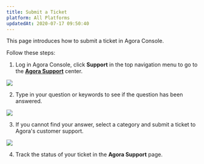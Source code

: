 ```yaml
---
title: Submit a Ticket
platform: All Platforms
updatedAt: 2020-07-17 09:50:40
---
```

This page introduces how to submit a ticket in Agora Console.

Follow these steps:

1. Log in Agora Console, click **Support** in the top navigation menu to go to the [**Agora Support**](https://dashboard.agora.io/support) center.

![](https://web-cdn.agora.io/docs-files/1594871075369)

2. Type in your question or keywords to see if the question has been answered. 

![](https://web-cdn.agora.io/docs-files/1594871278772)

3. If you cannot find your answer, select a category and submit a ticket to Agora's customer support.

![](https://web-cdn.agora.io/docs-files/1594871304636)

4. Track the status of your ticket in the **Agora Support** page.